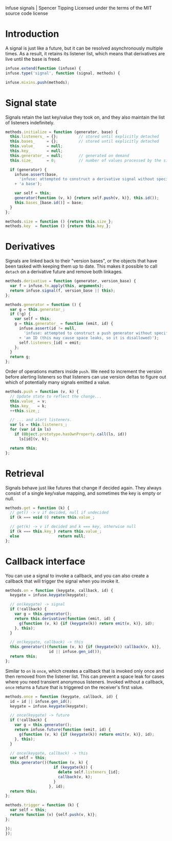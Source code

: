 Infuse signals | Spencer Tipping
Licensed under the terms of the MIT source code license

# Introduction

A signal is just like a future, but it can be resolved asynchronously multiple
times. As a result, it retains its listener list, which means that derivatives
are live until the base is freed.

```js
infuse.extend(function (infuse) {
infuse.type('signal', function (signal, methods) {
```

```js
infuse.mixins.push(methods);
```

# Signal state

Signals retain the last key/value they took on, and they also maintain the list
of listeners indefinitely.

```js
methods.initialize = function (generator, base) {
  this.listeners_ = {};         // stored until explicitly detached
  this.bases_     = {};         // stored until explicitly detached
  this.value_     = null;
  this.key_       = null;
  this.generator_ = null;       // generated on demand
  this.size_      = 0;          // number of values processed by the signal
```

```js
  if (generator) {
    infuse.assert(base,
      'infuse: attempted to construct a derivative signal without specifying '
    + 'a base');
```

```js
    var self = this;
    generator(function (v, k) {return self.push(v, k)}, this.id());
    this.bases_[base.id()] = base;
  }
};
```

```js
methods.size = function () {return this.size_};
methods.key  = function () {return this.key_};
```

# Derivatives

Signals are linked back to their "version bases", or the objects that have been
tasked with keeping them up to date. This makes it possible to call `detach` on
a derivative future and remove both linkages.

```js
methods.derivative = function (generator, version_base) {
  var f = infuse.fn.apply(this, arguments);
  return infuse.signal(f, version_base || this);
};
```

```js
methods.generator = function () {
  var g = this.generator_;
  if (!g) {
    var self = this;
    g = this.generator_ = function (emit, id) {
      infuse.assert(id != null,
        'infuse: attempted to construct a push generator without specifying '
      + 'an ID (this may cause space leaks, so it is disallowed)');
      self.listeners_[id] = emit;
    };
  }
  return g;
};
```

Order of operations matters inside `push`. We need to increment the version
before alerting listeners so that listeners can use version deltas to figure
out which of potentially many signals emitted a value.

```js
methods.push = function (v, k) {
  // Update state to reflect the change...
  this.value_ = v;
  this.key_   = k;
  ++this.size_;
```

```js
  // ... and alert listeners.
  var ls = this.listeners_;
  for (var id in ls)
    if (Object.prototype.hasOwnProperty.call(ls, id))
      ls[id](v, k);
```

```js
  return this;
};
```

# Retrieval

Signals behave just like futures that change if decided again. They always
consist of a single key/value mapping, and sometimes the key is empty or null.

```js
methods.get = function (k) {
  // get() -> v if decided, null if undecided
  if (k === void 0) return this.value_;
```

```js
  // get(k) -> v if decided and k === key, otherwise null
  if (k === this.key_) return this.value_;
  else                 return null;
};
```

# Callback interface

You can use a signal to invoke a callback, and you can also create a callback
that will trigger the signal when you invoke it.

```js
methods.on = function (keygate, callback, id) {
  keygate = infuse.keygate(keygate);
```

```js
  // on(keygate) -> signal
  if (!callback) {
    var g = this.generator();
    return this.derivative(function (emit, id) {
      g(function (v, k) {if (keygate(k)) return emit(v, k)}, id);
    }, this);
  }
```

```js
  // on(keygate, callback) -> this
  this.generator()(function (v, k) {if (keygate(k)) callback(v, k)},
                   id || infuse.gen_id());
  return this;
};
```

Similar to `on` is `once`, which creates a callback that is invoked only once
and then removed from the listener list. This can prevent a space leak for
cases where you need transient anonymous listeners. Invoked without a callback,
`once` returns a future that is triggered on the receiver's first value.

```js
methods.once = function (keygate, callback, id) {
  id = id || infuse.gen_id();
  keygate = infuse.keygate(keygate);
```

```js
  // once(keygate) -> future
  if (!callback) {
    var g = this.generator();
    return infuse.future(function (emit, id) {
      g(function (v, k) {if (keygate(k)) return emit(v, k)}, id);
    }, this);
  }
```

```js
  // once(keygate, callback) -> this
  var self = this;
  this.generator()(function (v, k) {
                     if (keygate(k)) {
                       delete self.listeners_[id];
                       callback(v, k);
                     }
                   }, id);
  return this;
};
```

```js
methods.trigger = function (k) {
  var self = this;
  return function (v) {self.push(v, k)};
};
```

```js
});
});

```
